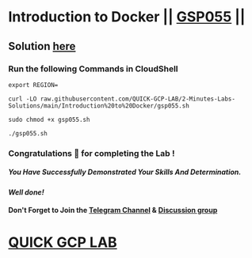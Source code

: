 # Introduction to Docker || [GSP055](https://www.cloudskillsboost.google/focuses/1029?parent=catalog) ||

## Solution [here](https://youtu.be/H-pxDL1YKSQ)

### Run the following Commands in CloudShell
```
export REGION=
```
```
curl -LO raw.githubusercontent.com/QUICK-GCP-LAB/2-Minutes-Labs-Solutions/main/Introduction%20to%20Docker/gsp055.sh

sudo chmod +x gsp055.sh

./gsp055.sh
```

### Congratulations 🎉 for completing the Lab !

##### *You Have Successfully Demonstrated Your Skills And Determination.*

#### *Well done!*

#### Don't Forget to Join the [Telegram Channel](https://t.me/quickgcplab) & [Discussion group](https://t.me/quickgcplabchats)

# [QUICK GCP LAB](https://www.youtube.com/@quickgcplab)
